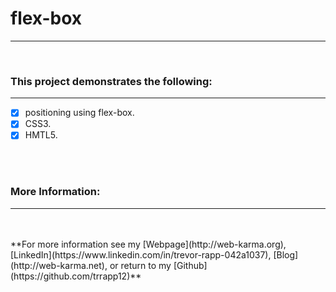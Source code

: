 # flex-box
---
<br/>

### This project demonstrates the following:
---

- [x] positioning using flex-box.
- [x] CSS3.
- [x] HMTL5.
<br/>
<br/>

### More Information:
---
<br/>
<br/>
**For more information see my [Webpage](http://web-karma.org), [LinkedIn](https://www.linkedin.com/in/trevor-rapp-042a1037), [Blog](http://web-karma.net), or return to my [Github](https://github.com/trrapp12)**
